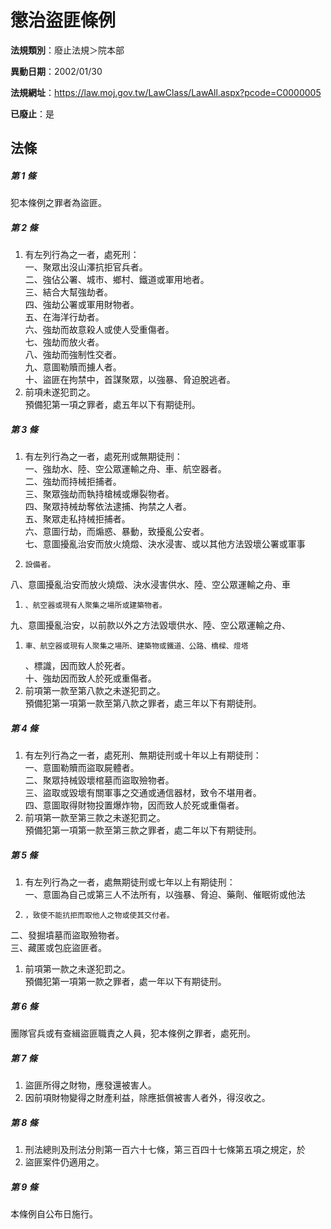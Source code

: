 # 懲治盜匪條例

**法規類別**：廢止法規＞院本部

**異動日期**：2002/01/30  

**法規網址**：https://law.moj.gov.tw/LawClass/LawAll.aspx?pcode=C0000005

**已廢止**：是



## 法條
##### 第 1 條
犯本條例之罪者為盜匪。

##### 第 2 條
1. 有左列行為之一者，處死刑：  
一、聚眾出沒山澤抗拒官兵者。  
二、強佔公署、城市、鄉村、鐵道或軍用地者。  
三、結合大幫強劫者。  
四、強劫公署或軍用財物者。  
五、在海洋行劫者。  
六、強劫而故意殺人或使人受重傷者。  
七、強劫而放火者。  
八、強劫而強制性交者。  
九、意圖勒贖而擄人者。  
十、盜匪在拘禁中，首謀聚眾，以強暴、脅迫脫逃者。
1. 前項未遂犯罰之。  
預備犯第一項之罪者，處五年以下有期徒刑。

##### 第 3 條
1. 有左列行為之一者，處死刑或無期徒刑：  
一、強劫水、陸、空公眾運輸之舟、車、航空器者。  
二、強劫而持械拒捕者。  
三、聚眾強劫而執持槍械或爆裂物者。  
四、聚眾持械劫奪依法逮捕、拘禁之人者。  
五、聚眾走私持械拒捕者。  
六、意圖行劫，而煽惑、暴動，致擾亂公安者。  
七、意圖擾亂治安而放火燒燬、決水浸害、或以其他方法毀壞公署或軍事
1.     設備者。  
八、意圖擾亂治安而放火燒燬、決水浸害供水、陸、空公眾運輸之舟、車
1.     、航空器或現有人聚集之場所或建築物者。  
九、意圖擾亂治安，以前款以外之方法毀壞供水、陸、空公眾運輸之舟、
1.     車、航空器或現有人聚集之場所、建築物或鐵道、公路、橋樑、燈塔  
    、標識，因而致人於死者。  
十、強劫因而致人於死或重傷者。
1. 前項第一款至第八款之未遂犯罰之。  
預備犯第一項第一款至第八款之罪者，處三年以下有期徒刑。

##### 第 4 條
1. 有左列行為之一者，處死刑、無期徒刑或十年以上有期徒刑：  
一、意圖勒贖而盜取屍體者。  
二、聚眾持械毀壞棺墓而盜取殮物者。  
三、盜取或毀壞有關軍事之交通或通信器材，致令不堪用者。  
四、意圖取得財物投置爆炸物，因而致人於死或重傷者。
1. 前項第一款至第三款之未遂犯罰之。  
預備犯第一項第一款至第三款之罪者，處二年以下有期徒刑。

##### 第 5 條
1. 有左列行為之一者，處無期徒刑或七年以上有期徒刑：  
一、意圖為自己或第三人不法所有，以強暴、脅迫、藥劑、催眠術或他法
1.     ，致使不能抗拒而取他人之物或使其交付者。  
二、發掘墳墓而盜取殮物者。  
三、藏匿或包庇盜匪者。
1. 前項第一款之未遂犯罰之。  
預備犯第一項第一款之罪者，處一年以下有期徒刑。

##### 第 6 條
團隊官兵或有查緝盜匪職責之人員，犯本條例之罪者，處死刑。

##### 第 7 條
1. 盜匪所得之財物，應發還被害人。
1. 因前項財物變得之財產利益，除應抵償被害人者外，得沒收之。

##### 第 8 條
1. 刑法總則及刑法分則第一百六十七條，第三百四十七條第五項之規定，於
1. 盜匪案件仍適用之。

##### 第 9 條
本條例自公布日施行。


